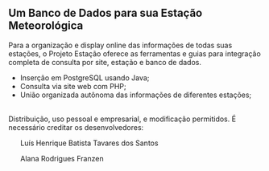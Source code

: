 ## Um Banco de Dados para sua Estação Meteorológica

Para a organização e display online das informações de todas suas estações, o Projeto Estação oferece as ferramentas e guias para integração completa de consulta por site, estação e banco de dados.

- Inserção em PostgreSQL usando Java;
- Consulta via site web com PHP;
- União organizada autônoma das informações de diferentes estações;

<br>
Distribuição, uso pessoal e empresarial, e modificação permitidos. É necessário creditar os desenvolvedores:

<ls>
<ul> Luís Henrique Batista Tavares dos Santos</ul>
<ul> Alana Rodrigues Franzen </ul>
</ls>

